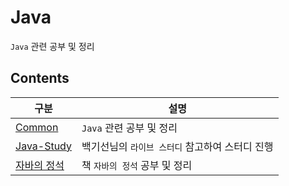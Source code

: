 # Java

`Java` 관련 공부 및 정리

## Contents

| 구분                                                                                                            | 설명                                            |
| --------------------------------------------------------------------------------------------------------------- | ----------------------------------------------- |
| [Common](https://github.com/0xe82de/Study/tree/main/Java/Common)                                                | `Java` 관련 공부 및 정리                        |
| [Java-Study](https://github.com/0xe82de/Study/tree/main/Java/Java-Study)                                        | 백기선님의 `라이브 스터디` 참고하여 스터디 진행 |
| [자바의 정석](https://github.com/0xe82de/Study/tree/main/Java/%EC%9E%90%EB%B0%94%EC%9D%98%20%EC%A0%95%EC%84%9D) | 책 `자바의 정석` 공부 및 정리                   |
